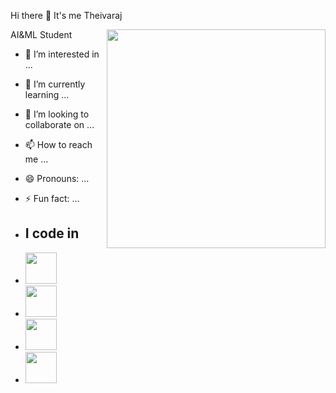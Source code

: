 Hi there 👋 It's me Theivaraj 

AI&ML Student 
<img align="right" width="350" hight="250" 
src="https://unsplash.com/photos/macbook-pro-turned-on-Bd7gNnWJBkU">
- 👀 I’m interested in ...
- 🌱 I’m currently learning ...
- 💞️ I’m looking to collaborate on ...
- 📫 How to reach me ...
- 😄 Pronouns: ...
- ⚡ Fun fact: ...

- ## I code in
- <img hight="50px" width="50" src="https://img.icons8.com/?size=100&id=Rc0Xn5AtE8kX&format=png&color=000000"/>
- <img hight="50px" width="50px" src="https://img.icons8.com/?size=100&id=d-ecRvTZMFpE&format=png&color=000000"/>
- <img hight="50px" width="50px" src="https://img.icons8.com/?size=100&id=20909&format=png&color=000000"/>
- <img hight="50px" width="50px" src=" https://img.icons8.com/?size=100&id=121601&format=png&color=000000"/>
  

<!---
Theivaraj-k/Theivaraj-k is a ✨ special ✨ repository because its `README.md` (this file) appears on your GitHub profile.
You can click the Preview link to take a look at your changes.
--->

